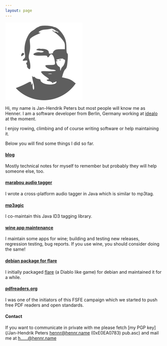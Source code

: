 ```yaml
---
layout: page
---
```

<img class="imgme" src="/images/me.png">

Hi, my name is Jan-Hendrik Peters but most people will know me as Henner.
I am a software developer from Berlin, Germany working at <a href="http://www.idealo.de/">idealo</a> at the moment.


I enjoy rowing, climbing and of course writing software or help maintaining it.

Below you will find some things I did so far.

#### [blog](/posts)
Mostly technical notes for myself to remember but probably they will help someone else, too. 

#### [marabou audio tagger](https://github.com/hennr/marabou)

I wrote a cross-platform audio tagger in Java which is similar to mp3tag.

#### [mp3agic](https://github.com/mpatric/mp3agic)

I co-maintain this Java ID3 tagging library.

#### [wine app maintenance](https://www.winehq.org/)

I maintain some apps for wine; building and testing new releases, regression testing, bug reports.
If you use wine, you should consider doing the same!

#### [debian package for flare](https://packages.debian.org/sid/flare)

I initially packaged [flare](http://flarerpg.org/) (a Diablo like game) for debian and maintained it for a while.

#### [pdfreaders.org](https://pdfreaders.org)

I was one of the initiators of this FSFE campaign which we started to push free PDF readers and open standards.

#### Contact

If you want to communicate in private with me please fetch [my PGP key](/Jan-Hendrik Peters hennr@hennr.name (0xE0EA0783) pub.asc) and mail me at
  <a href="https://mailhide.io/e/hfnziE5N" onclick="popup=window.open('https://mailhide.io/e/hfnziE5N','mailhidepopup','width=580,height=635'); return false;">h......@hennr.name</a>
